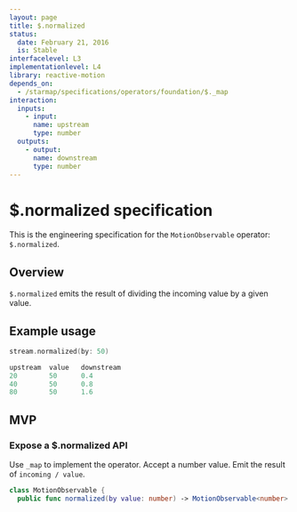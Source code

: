 ```yaml
---
layout: page
title: $.normalized
status:
  date: February 21, 2016
  is: Stable
interfacelevel: L3
implementationlevel: L4
library: reactive-motion
depends_on:
  - /starmap/specifications/operators/foundation/$._map
interaction:
  inputs:
    - input:
      name: upstream
      type: number
  outputs:
    - output:
      name: downstream
      type: number
---
```


# $.normalized specification

This is the engineering specification for the `MotionObservable` operator: `$.normalized`.

## Overview

`$.normalized` emits the result of dividing the incoming value by a given value.

## Example usage

```swift
stream.normalized(by: 50)

upstream  value   downstream
20        50      0.4
40        50      0.8
80        50      1.6
```

## MVP

### Expose a $.normalized API

Use `_map` to implement the operator. Accept a number value. Emit the result of `incoming / value`.

```swift
class MotionObservable {
  public func normalized(by value: number) -> MotionObservable<number>
```
